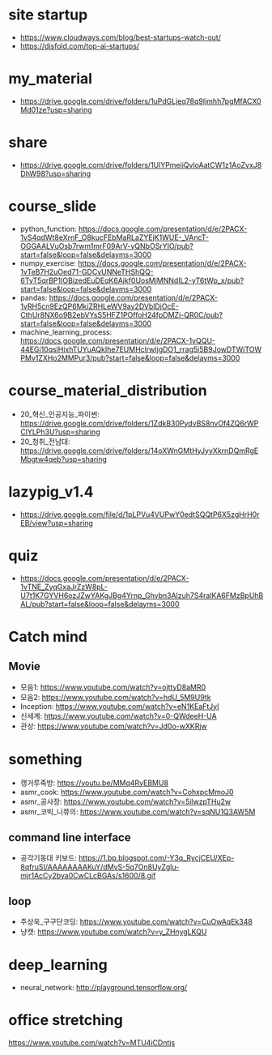 # site startup
- https://www.cloudways.com/blog/best-startups-watch-out/
- https://disfold.com/top-ai-startups/

# my_material
- https://drive.google.com/drive/folders/1uPdGLjeq78q9Ijmhh7pgMfACX0Md01ze?usp=sharing
# share
- https://drive.google.com/drive/folders/1UlYPmeiiQvloAatCW1z1AoZvxJ8DhW98?usp=sharing

# course_slide
- python_function: https://docs.google.com/presentation/d/e/2PACX-1vS4qdWt8eXrnF_O8kucFEbMaRLaZYEjK1WUE-_VAncT-OGGAALVuOsb7rwm1mrF09ArV-yQNbOSrYIO/pub?start=false&loop=false&delayms=3000
- numpy_exercise: https://docs.google.com/presentation/d/e/2PACX-1vTeB7H2uOed71-GDCyUNNeTHShQQ-6TvT5qrBP1IOBizedEuDEqK6Ajkf0UosMjMNNdIL2-yT6tWp_x/pub?start=false&loop=false&delayms=3000
- pandas: https://docs.google.com/presentation/d/e/2PACX-1vRH5cn9EzQP6MkiZRHLeWV9ay2DVblDjOcE-CthUr8NX6o9B2ebVYsS5HFZ1POffoH24fpDMZi-QR0C/pub?start=false&loop=false&delayms=3000
- machine_learning_process: https://docs.google.com/presentation/d/e/2PACX-1vQQU-44EGj10qslHixhTUYuAQkIhe7EUMHclrwIjgDO1_rrag5i5B9JowDTWjTOWPMv1ZXHo2MMPur3/pub?start=false&loop=false&delayms=3000

# course_material_distribution
- 20_혁신_인공지능_파이썬: https://drive.google.com/drive/folders/1ZdkB30PydvBS8nvOf4ZQ6rWPClYLPh3U?usp=sharing
- 20_청취_전남대: https://drive.google.com/drive/folders/14oXWnGMtHyJyyXkrnDQmRgEMbgtw4qeb?usp=sharing

# lazypig_v1.4
- https://drive.google.com/file/d/1pLPVu4VUPwY0edtSQQtP6X5zgHrH0rEB/view?usp=sharing

# quiz
- https://docs.google.com/presentation/d/e/2PACX-1vTNE_ZyqGxaJrZzW8pL-U7t1K7GYVH6ozJZwYAKgJBg4Yrnp_Ghvbn3Alzuh7S4ralKA6FMzBpUhBAL/pub?start=false&loop=false&delayms=3000

# Catch mind

## Movie
- 모음1: https://www.youtube.com/watch?v=ojttyD8aMR0
- 모음2: https://www.youtube.com/watch?v=hdU_5M9U9tk
- Inception: https://www.youtube.com/watch?v=eN1KEaFtJyI
- 신세계: https://www.youtube.com/watch?v=0-QWdeeH-UA
- 관상: https://www.youtube.com/watch?v=Jd0o-wXKRjw

# something
- 캥거루죽방: https://youtu.be/MMq4RyEBMU8
- asmr_cook: https://www.youtube.com/watch?v=CohxpcMmoJ0
- asmr_공사장: https://www.youtube.com/watch?v=5ilwzpTHu2w
- asmr_코빅_니쮸의: https://www.youtube.com/watch?v=sqNU1Q3AW5M

## command line interface
 - 공각기동대 키보드: https://1.bp.blogspot.com/-Y3q_RycjCEU/XEp-8qfruSI/AAAAAAAAKuY/dMvS-5q7On8UyZglu-mjr1AcCy2bya0CwCLcBGAs/s1600/8.gif
## loop
- 주상욱_구구단코딩: https://www.youtube.com/watch?v=CuOwAqEk348
- 냥캣: https://www.youtube.com/watch?v=y_ZHnygLKQU
# deep_learning
- neural_network: http://playground.tensorflow.org/


# office stretching
https://www.youtube.com/watch?v=MTU4iCDntjs
